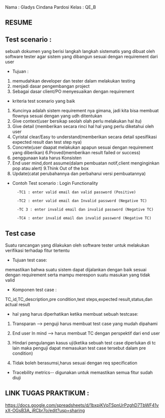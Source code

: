 Nama : Gladys Cindana Pardosi
Kelas : QE_B 

## RESUME

## Test scenario :
sebuah dokumen yang berisi langkah langkah
sistematis yang dibuat oleh software tester agar 
sistem yang dibangun sesuai dengan requirement dari user

* Tujuan : 
1. memudahkan developer dan tester dalam melakukan testing
2. menjadi dasar pengembangan project
3. Sebagai dasar client/PO menyesuaikan dengan requirement

* kriteria test scenario yang baik 
1. Kuncinya adalah sistem requirement nya gimana, jadi kita bisa membuat flownya sesuai dengan yang udh ditentukan
2. Give context(user bersikap seolah olah perlu melakukan hal itu)
3. Give detail (memberikan secara rinci hal hal yang perlu diketahui oleh user
4. Cyristal clear/Easy to understand(memberikan secara detail spesifikasi expected result dan test step nya)
5. Concrete(user daapat melakukan apapun sesuai dengan requirement yang diberikan)
6.Proved(memberikan result failed or success)
7. penggunaan kata harus Konsisten
8. End user mind,dont assume(dalam pembuatan notif,client menginginkan pop atau alert)
9.Think Out of the box
10. Update(catat perubahannya dan perbaharui versi pembuatannya)



* Contoh Test scenario : Login Functionality

        -TC1 : enter valid email dan valid password (Positive)

        -TC2 : enter valid email dan Invalid password (Negative TC)

        -TC 3 : enter invalid email dan invalid password (Negative TC)

        -TC4 : enter invalid email dan invalid password (Negative TC)


## Test case
Suatu rancangan yang dilakukan oleh software tester untuk melakukan verifikasi terhadap fitur tertentu

* Tujuan test case:

memastikan bahwa suatu sistem dapat dijalankan dengan baik sesuai dengan requirement
serta mampu merespon suatu masukan yang tidak valid

* Komponen test case :

TC_id,TC_description,pre condition,test steps,expected result,status,dan actual result


* hal yang harus diperhatikan ketika membuat sebuah testcase:

1. Transparan --> penguji harus membuat test case yang mudah dipahami

2. End user In mind --> harus membuat TC dengan perspektif dari end user

3. Hindari pengulangan kasus uji(ketika sebuah test case diperlukan di tc lain maka 
penguji dapat memasukan test case tersebut dalam pre condition)

4. Tidak boleh berasumsi,harus sesuai dengan req specification


* Tracebility metrics-- digunakan untuk memastikan semua fitur sudah diuji


## LINK TUGAS PRAKTIKUM :

https://docs.google.com/spreadsheets/d/1bxpiKVpTSpnUrPzghD7TbWF41vxX-OGsB3A_jRCbr7o/edit?usp=sharing


